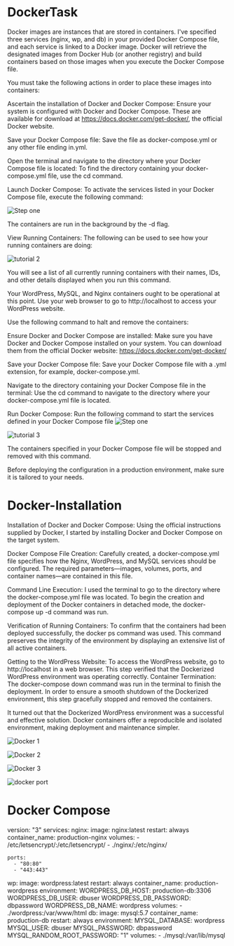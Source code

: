 # DockerTask


Docker images are instances that are stored in containers. I've specified three services (nginx, wp, and db) in your provided Docker Compose file, and each service is linked to a Docker image. Docker will retrieve the designated images from Docker Hub (or another registry) and build containers based on those images when you execute the Docker Compose file.

You must take the following actions in order to place these images into containers:

Ascertain the installation of Docker and Docker Compose:
Ensure your system is configured with Docker and Docker Compose. These are available for download at https://docs.docker.com/get-docker/, the official Docker website.

Save your Docker Compose file: Save the file as docker-compose.yml or any other file ending in.yml.

Open the terminal and navigate to the directory where your Docker Compose file is located:
To find the directory containing your docker-compose.yml file, use the cd command.

Launch Docker Compose:
To activate the services listed in your Docker Compose file, execute the following command:

![Step one](https://github.com/DavidWorkGitHub/Docker-Task/assets/65865159/18d439a4-d727-4af9-bbaf-3c2bb4d6fb2d)

The containers are run in the background by the -d flag.

View Running Containers: The following can be used to see how your running containers are doing:

![tutorial 2](https://github.com/DavidWorkGitHub/Docker-Task/assets/65865159/dc1fbd61-eb4c-4a82-b222-aeb02ba50668)

You will see a list of all currently running containers with their names, IDs, and other details displayed when you run this command.

Your WordPress, MySQL, and Nginx containers ought to be operational at this point. Use your web browser to go to http://localhost to access your WordPress website.

Use the following command to halt and remove the containers:





Ensure Docker and Docker Compose are installed:
Make sure you have Docker and Docker Compose installed on your system. You can download them from the official Docker website: https://docs.docker.com/get-docker/

Save your Docker Compose file:
Save your Docker Compose file with a .yml extension, for example, docker-compose.yml.

Navigate to the directory containing your Docker Compose file in the terminal:
Use the cd command to navigate to the directory where your docker-compose.yml file is located.

Run Docker Compose:
Run the following command to start the services defined in your Docker Compose file
![Step one](https://github.com/DavidWorkGitHub/Docker-Task/assets/65865159/16e37ef6-b402-4de5-913c-aac98796451b)

![tutorial 3](https://github.com/DavidWorkGitHub/Docker-Task/assets/65865159/a4ba8010-5218-4d9f-8f00-a04d2bada3bd)


The containers specified in your Docker Compose file will be stopped and removed with this command.

Before deploying the configuration in a production environment, make sure it is tailored to your needs.


# Docker-Installation 
Installation of Docker and Docker Compose: Using the official instructions supplied by Docker, I started by installing Docker and Docker Compose on the target system.


Docker Compose File Creation: Carefully created, a docker-compose.yml file specifies how the Nginx, WordPress, and MySQL services should be configured. The required parameters—images, volumes, ports, and container names—are contained in this file.


Command Line Execution: I used the terminal to go to the directory where the docker-compose.yml file was located. To begin the creation and deployment of the Docker containers in detached mode, the docker-compose up -d command was run.


Verification of Running Containers: To confirm that the containers had been deployed successfully, the docker ps command was used. This command preserves the integrity of the environment by displaying an extensive list of all active containers.


Getting to the WordPress Website: To access the WordPress website, go to http://localhost in a web browser. This step verified that the Dockerized WordPress environment was operating correctly.
Container Termination: The docker-compose down command was run in the terminal to finish the deployment. In order to ensure a smooth shutdown of the Dockerized environment, this step gracefully stopped and removed the containers.


It turned out that the Dockerized WordPress environment was a successful and effective solution. Docker containers offer a reproducible and isolated environment, making deployment and maintenance simpler.



![Docker 1](https://github.com/DavidWorkGitHub/Docker-Task/assets/65865159/4104ea06-037f-40d4-a550-4c932f5465f6)


![Docker 2](https://github.com/DavidWorkGitHub/Docker-Task/assets/65865159/3f60198d-8ae9-472a-ae36-0b92ea9fdd36)


![Docker 3](https://github.com/DavidWorkGitHub/Docker-Task/assets/65865159/53f01f3d-2be2-4a80-bddb-af7d9eec3e3c)


![docker port](https://github.com/DavidWorkGitHub/Docker-Task/assets/65865159/b119666f-ee98-4889-bd72-ae29338d7f1a)




# Docker Compose

version: "3"
services:
  nginx: 
    image: nginx:latest
    restart: always
    container_name: production-nginx
    volumes:
      - /etc/letsencrypt/:/etc/letsencrypt/
      - ./nginx/:/etc/nginx/
      
    ports:
      - "80:80"
      - "443:443"
  wp:
    image: wordpress:latest
    restart: always
    container_name: production-wordpress
    environment:
      WORDPRESS_DB_HOST: production-db:3306
      WORDPRESS_DB_USER: dbuser
      WORDPRESS_DB_PASSWORD: dbpassword
      WORDPRESS_DB_NAME: wordpress
    volumes:
      - ./wordpress:/var/www/html
  db:
    image: mysql:5.7
    container_name: production-db
    restart: always
    environment:
      MYSQL_DATABASE: wordpress
      MYSQL_USER: dbuser
      MYSQL_PASSWORD: dbpassword
      MYSQL_RANDOM_ROOT_PASSWORD: "1"
    volumes:
      - ./mysql:/var/lib/mysql
